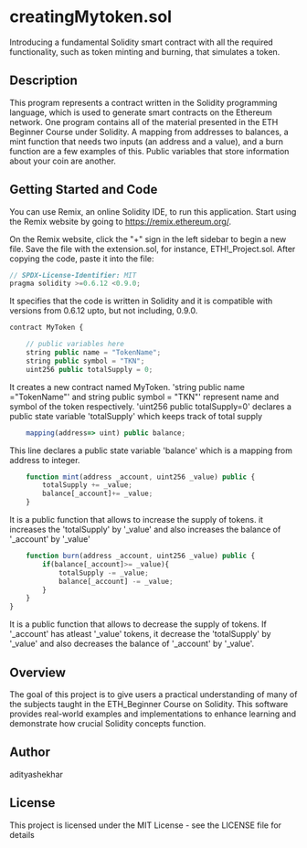 # creatingMytoken.sol

Introducing a fundamental Solidity smart contract with all the required functionality, such as token minting and burning, that simulates a token.


## Description

This program represents a contract written in the Solidity programming language, which is used to generate smart contracts on the Ethereum network. One program contains all of the material presented in the ETH Beginner Course under Solidity. A mapping from addresses to balances, a mint function that needs two inputs (an address and a value), and a burn function are a few examples of this. Public variables that store information about your coin are another.



## Getting Started and Code

You can use Remix, an online Solidity IDE, to run this application. Start using the Remix website by going to https://remix.ethereum.org/.

On the Remix website, click the "+" sign in the left sidebar to begin a new file. Save the file with the extension.sol, for instance, ETH!_Project.sol. After copying the code, paste it into the file:

```javascript
// SPDX-License-Identifier: MIT
pragma solidity >=0.6.12 <0.9.0;
```
It specifies that the code is written in Solidity and it is compatible with versions from 0.6.12 upto, but not including, 0.9.0.

```javascript
contract MyToken {

    // public variables here
    string public name = "TokenName";
    string public symbol = "TKN";
    uint256 public totalSupply = 0;
```
It creates a new contract named MyToken. 'string public name ="TokenName"' and string public symbol = "TKN"' represent name and symbol of the token respectively. 'uint256 public totalSupply=0' declares a public state variable 'totalSupply' which keeps track of total supply

```javascript
    mapping(address=> uint) public balance;
```
This line declares a public state variable 'balance' which is a mapping from address to integer.

```javascript
    function mint(address _account, uint256 _value) public {
        totalSupply += _value;
        balance[_account]+= _value;
    }
```
It is a public function that allows to increase the supply of tokens.  it increases the 'totalSupply' by '_value' and also increases the balance of '_account' by '_value'

```javascript
    function burn(address _account, uint256 _value) public {
        if(balance[_account]>= _value){
            totalSupply -= _value;
            balance[_account] -= _value;
        }
    }
}
```
It is a public function that allows to decrease the supply of tokens. If '_account' has atleast '_value' tokens, it decrease the 'totalSupply' by '_value' and also decreases the balance of '_account' by '_value'.

## Overview

The goal of this project is to give users a practical understanding of many of the subjects taught in the ETH_Beginner Course on Solidity. This software provides real-world examples and implementations to enhance learning and demonstrate how crucial Solidity concepts function.

## Author
adityashekhar

## License 
This project is licensed under the MIT License - see the LICENSE file for details
